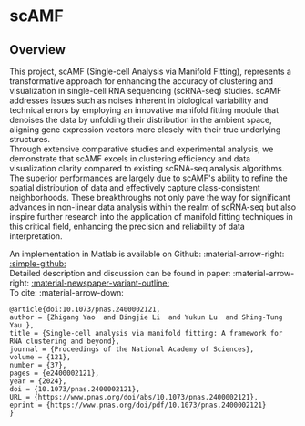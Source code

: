 # scAMF
## Overview

<div class="justify-text">
This project, scAMF (Single-cell Analysis via Manifold Fitting), represents a transformative approach for enhancing the accuracy of clustering and visualization in single-cell RNA sequencing (scRNA-seq) studies. scAMF addresses issues such as noises inherent in biological variability and technical errors by employing an innovative manifold fitting module that denoises the data by unfolding their distribution in the ambient space, aligning gene expression vectors more closely with their true underlying structures.
<br>
Through extensive comparative studies and experimental analysis, we demonstrate that scAMF excels in clustering efficiency and data visualization clarity compared to existing scRNA-seq analysis algorithms. The superior performances are largely due to scAMF's ability to refine the spatial distribution of data and effectively capture class-consistent neighborhoods. These breakthroughs not only pave the way for significant advances in non-linear data analysis within the realm of scRNA-seq but also inspire further research into the application of manifold fitting techniques in this critical field, enhancing the precision and reliability of data interpretation.
</div>

An implementation in Matlab is available on Github: :material-arrow-right: <a href="https://github.com/zhigang-yao/scAMF" class="btn-href">:simple-github:</a>  
Detailed description and discussion can be found in paper: :material-arrow-right: <a href="" class="btn-href">:material-newspaper-variant-outline:</a>  
To cite: :material-arrow-down:
```
@article{doi:10.1073/pnas.2400002121,
author = {Zhigang Yao  and Bingjie Li  and Yukun Lu  and Shing-Tung Yau },
title = {Single-cell analysis via manifold fitting: A framework for RNA clustering and beyond},
journal = {Proceedings of the National Academy of Sciences},
volume = {121},
number = {37},
pages = {e2400002121},
year = {2024},
doi = {10.1073/pnas.2400002121},
URL = {https://www.pnas.org/doi/abs/10.1073/pnas.2400002121},
eprint = {https://www.pnas.org/doi/pdf/10.1073/pnas.2400002121}
}
```